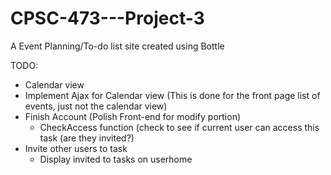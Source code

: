 CPSC-473---Project-3
====================

A Event Planning/To-do list site created using Bottle

TODO:
  - Calendar view
  - Implement Ajax for Calendar view (This is done for the front page list of events, just not the calendar view)
  - Finish Account (Polish Front-end for modify portion)
  	- CheckAccess function (check to see if current user can access this task (are they invited?)
  - Invite other users to task
	- Display invited to tasks on userhome
